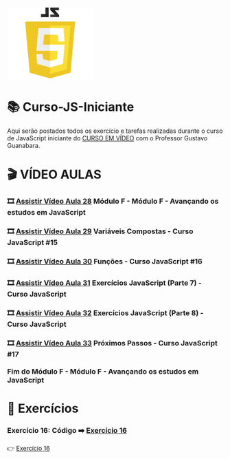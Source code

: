 ![image](https://github.com/leosviana/Curso-JS/blob/main/extras/imagem-js.png)

# :books: Curso-JS-Iniciante

Aqui serão postados todos os exercício e tarefas realizadas durante o curso de JavaScript iniciante do [CURSO EM VÍDEO](https://www.youtube.com/watch?v=1-w1RfGIov4&list=PLHz_AreHm4dlsK3Nr9GVvXCbpQyHQl1o1) com o Professor Gustavo Guanabara.

# :clapper: VÍDEO AULAS
### :film_strip: [Assistir Vídeo Aula 28](https://www.youtube.com/watch?v=5m4UhZd-Les&list=PLHz_AreHm4dlsK3Nr9GVvXCbpQyHQl1o1&index=28) Módulo F - Módulo F - Avançando os estudos em JavaScript<br>
### :film_strip: [Assistir Vídeo Aula 29](https://www.youtube.com/watch?v=XdkW62tkAgU&list=PLHz_AreHm4dlsK3Nr9GVvXCbpQyHQl1o1&index=29) Variáveis Compostas - Curso JavaScript #15<br>
### :film_strip: [Assistir Vídeo Aula 30](https://www.youtube.com/watch?v=mc3TKp2XzhI&list=PLHz_AreHm4dlsK3Nr9GVvXCbpQyHQl1o1&index=30) Funções - Curso JavaScript #16<br>
### :film_strip: [Assistir Vídeo Aula 31](https://www.youtube.com/watch?v=vEOEZ03ZyiE&list=PLHz_AreHm4dlsK3Nr9GVvXCbpQyHQl1o1&index=31) Exercícios JavaScript (Parte 7) - Curso JavaScript<br>
### :film_strip: [Assistir Vídeo Aula 32](https://www.youtube.com/watch?v=slLoLLCd-k0&list=PLHz_AreHm4dlsK3Nr9GVvXCbpQyHQl1o1&index=32) Exercícios JavaScript (Parte 8) - Curso JavaScript<br>
### :film_strip: [Assistir Vídeo Aula 33](https://www.youtube.com/watch?v=roP93FA-NgU&list=PLHz_AreHm4dlsK3Nr9GVvXCbpQyHQl1o1&index=33) Próximos Passos - Curso JavaScript #17<br><br>Fim do Módulo F - Módulo F - Avançando os estudos em JavaScript<br>

# :scroll: Exercícios
### Exercício 16: Código :arrow_right: [Exercício 16](https://github.com/leosviana/Curso-JS/blob/main/Modulo%20D/exercicios/aula13/ex016.js)<br> 
:point_right: [Exercício 16](https://leosviana.github.io/Curso-JS-Iniciante/Modulo%20D/exercicios/aula13/ex016.js)<br>
